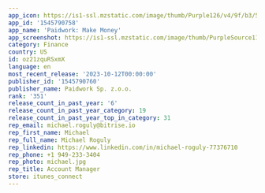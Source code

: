 ```yaml
---
app_icon: https://is1-ssl.mzstatic.com/image/thumb/Purple126/v4/9f/b3/57/9fb3577b-8dba-ef43-3d71-1f9b2ca51b76/AppIcon-1x_U007emarketing-0-7-0-85-220.png/1024x1024bb.png
app_id: '1545790758'
app_name: 'Paidwork: Make Money'
app_screenshot: https://is1-ssl.mzstatic.com/image/thumb/PurpleSource112/v4/ba/03/dd/ba03dd11-8754-1880-1718-092d591b6538/a3b133f5-e740-4c77-b98c-f6ff40b7538a_ZAREKLAMY_grafiki2_v7__retina_zmiany__U2014_Odzyskano.psdRETINA1.jpg/1242x2688bb.png
category: Finance
country: US
id: oz21zquRSxmX
language: en
most_recent_release: '2023-10-12T00:00:00'
publisher_id: '1545790760'
publisher_name: Paidwork Sp. z.o.o.
rank: '351'
release_count_in_past_year: '6'
release_count_in_past_year_category: 19
release_count_in_past_year_top_in_category: 31
rep_email: michael.roguly@bitrise.io
rep_first_name: Michael
rep_full_name: Michael Roguly
rep_linkedin: https://www.linkedin.com/in/michael-roguly-77376710
rep_phone: +1 949-233-3404
rep_photo: michael.jpg
rep_title: Account Manager
store: itunes_connect
---
```

